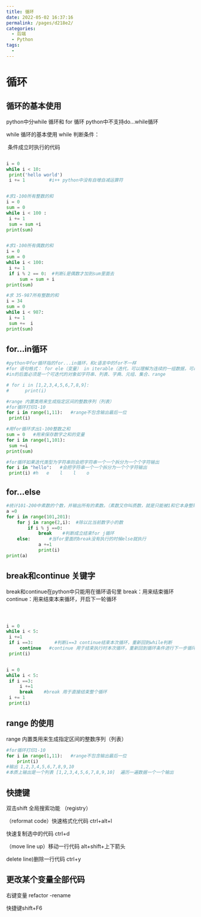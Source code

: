 ```yaml
---
title: 循环
date: 2022-05-02 16:37:16
permalink: /pages/d218e2/
categories:
  - 后端
  - Python
tags:
  - 
---
```

# 循环

## 循环的基本使用

python中分while 循环和 for 循环
python中不支持do...while循环

while 循环的基本使用
while 判断条件：

​		条件成立时执行的代码

```python

i = 0
while i < 10:
 print('hello world')
 i += 1         #i++ python中没有自增自减运算符


#求1-100所有整数的和
i = 0
sum = 0
while i < 100 :
 i += 1
 sum = sum +i
print(sum)


#求1-100所有偶数的和
i = 0
sum = 0
while i < 100:
 i += 1
 if i % 2 == 0:  #判断i是偶数才加到sum里面去
     sum = sum + i
print(sum)

#求 35-987所有整数的和
i = 34
sum = 0
while i < 987:
 i += 1
 sum +=  i
print(sum)
```



## for…in循环

```python
#python中for循环指的for...in循环，和c语言中的for不一样
#for 语句格式： for ele（变量） in iterable（迭代，可以理解为连续的一组数据，可以遍历的数据，包含内置的string、list、dict、tuple、set()）
#in的后面必须是一个可迭代的对象如字符串、列表、字典、元组、集合、range

# for i in [1,2,3,4,5,6,7,8,9]:
#      print(i)

#range 内置类用来生成指定区间的整数序列（列表）
#for循环打印1-10
for i in range(1,11):   #range不包含输出最后一位
 print(i)

#用for循环求出1-100整数之和
sum = 0   #用来保存数字之和的变量
for i in range(1,101):
 sum +=i
print(sum)

#for循环如果迭代类型为字符串则会把字符串一个一个拆分为一个个字符输出
for i in "hello":   #会把字符串一个一个拆分为一个个字符输出
 print(i) #h   e    l    l    o
```



## for…else

```python
#统计101-200中素数的个数，并输出所有的素数。（素数又你叫质数，就是只能被1和它本身整除的数）
a =0
for i in range(101,201):
    for j in range(2,i):  #除以比当前数字小的数
        if i % j ==0:
            break    #判断成立结束for j循环
    else:       #当for里面的break没有执行的时候else就执行
            a +=1
            print(i)
print(a)
```

## break和continue 关键字

break和continue在python中只能用在循环语句里
break：用来结束循环
continue：用来结束本来循环，开启下一轮循环

```python



i = 0
while i < 5:
 i +=1
 if i ==3:        #判断i==3 continue结束本次循环，重新回到while判断
     continue   #continue 用于结束执行时本次循环，重新回到循环条件进行下一步循环，不继续执行下面的代码
 print(i)


i = 0
while i < 5:
 if i ==3:
     i +=1
     break    #break 用于直接结束整个循环
 i += 1
 print(i)
```



## range 的使用

range 内置类用来生成指定区间的整数序列（列表）

```python
#for循环打印1-10
for i in range(1,11):   #range不包含输出最后一位
    print(i)
#输出 1,2,3,4,5,6,7,8,9,10  
#本质上输出是一个列表 [1,2,3,4,5,6,7,8,9,10]  遍历一遍数据一个一个输出
```



## 快捷键

双击shift  	全局搜索功能 （registry）



（reformat code）快速格式化代码 ctrl+alt+l

快速复制选中的代码 ctrl+d

（move line up）移动一行代码 alt+shift+上下箭头

delete line)删除一行代码 ctrl+y



## 更改某个变量全部代码

右键变量 refactor -rename

快捷键shift+F6

